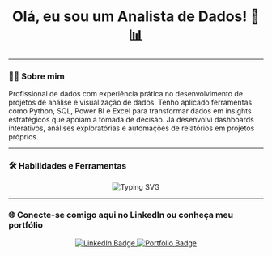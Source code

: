 <h1 align="center">Olá, eu sou um Analista de Dados! 👋📊</h1>


---


### 👨‍💼 Sobre mim

Profissional de dados com experiência prática no desenvolvimento de projetos de análise e visualização de dados. Tenho aplicado ferramentas como Python, SQL, Power BI e Excel para transformar dados em insights estratégicos que apoiam a tomada de decisão. Já desenvolvi dashboards interativos, análises exploratórias e automações de relatórios em projetos próprios.

---

### 🛠️ Habilidades e Ferramentas

<p align="center">
  <img src="https://readme-typing-svg.herokuapp.com?font=Fira+Code&duration=3000&pause=1000&center=true&vCenter=true&width=435&lines=Python+%7C+SQL+%7C+Excel+%7C+Power+BI" alt="Typing SVG" />

</p>

---
### 🌐 Conecte-se comigo aqui no LinkedIn ou conheça meu portfólio

<p align="center">
  <a href="https://www.linkedin.com/in/yuri-lima01">
    <img src="https://img.shields.io/badge/LinkedIn-0A66C2?style=for-the-badge&logo=linkedin&logoColor=white" alt="LinkedIn Badge">
  </a>
  <a href="https://yuri-lima01.carrd.co">
    <img src="https://img.shields.io/badge/Portfólio-000000?style=for-the-badge&logo=About.me&logoColor=white" alt="Portfólio Badge">
  </a>
</p>




